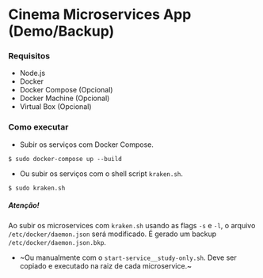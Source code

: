 # Cinema Microservices App (Demo/Backup)

### Requisitos

- Node.js
- Docker
- Docker Compose (Opcional)
- Docker Machine (Opcional)
- Virtual Box (Opcional)

### Como executar

- Subir os serviços com Docker Compose.
```
$ sudo docker-compose up --build
```
- Ou subir os serviços com o shell script `kraken.sh`.
```
$ sudo kraken.sh
```
##### Atenção!
Ao subir os microservices com `kraken.sh` usando as flags `-s` e `-l`, o arquivo `/etc/docker/daemon.json` será modificado.
É gerado um backup `/etc/docker/daemon.json.bkp`.

- ~Ou manualmente com o `start-service__study-only.sh`. Deve ser copiado e executado na raiz de cada microservice.~